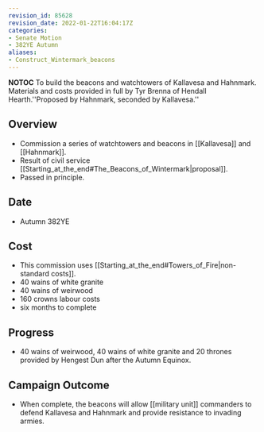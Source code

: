 ```yaml
---
revision_id: 85628
revision_date: 2022-01-22T16:04:17Z
categories:
- Senate Motion
- 382YE Autumn
aliases:
- Construct_Wintermark_beacons
---
```



__NOTOC__
To build the beacons and watchtowers of Kallavesa and Hahnmark. Materials and costs provided in full by Tyr Brenna of Hendall Hearth.''Proposed by Hahnmark, seconded by Kallavesa.''
## Overview
* Commission a series of watchtowers and beacons in [[Kallavesa]] and [[Hahnmark]].
* Result of civil service [[Starting_at_the_end#The_Beacons_of_Wintermark|proposal]].
* Passed in principle.
## Date
* Autumn 382YE
## Cost
* This commission uses [[Starting_at_the_end#Towers_of_Fire|non-standard costs]].
* 40 wains of white granite
* 40 wains of weirwood
* 160 crowns labour costs
* six months to complete

## Progress
* 40 wains of weirwood, 40 wains of white granite and 20 thrones provided by Hengest Dun after the Autumn Equinox.
## Campaign Outcome
* When complete, the beacons will allow [[military unit]] commanders to defend Kallavesa and Hahnmark and provide resistance to invading armies.
